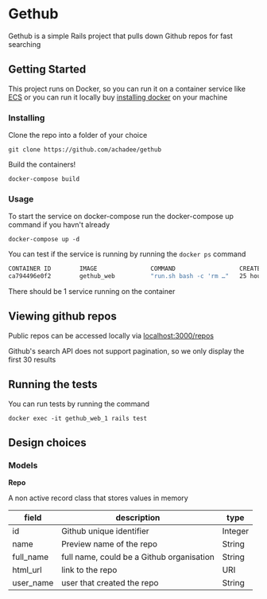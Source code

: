 # Gethub

Gethub is a simple Rails project that pulls down Github repos for fast searching


## Getting Started

This project runs on Docker, so you can run it on a container service like [ECS]( https://aws.amazon.com/ecs/) or you can run it locally buy [installing docker](https://docs.docker.com/install/) on your machine


### Installing

Clone the repo into a folder of your choice

```
git clone https://github.com/achadee/gethub
```
Build the containers!

```
docker-compose build
```

### Usage

To start the service on docker-compose run the docker-compose up command if you havn't already

```
docker-compose up -d
```

You can test if the service is running by running the `docker ps` command

```bash
CONTAINER ID        IMAGE               COMMAND                  CREATED             STATUS              PORTS                    NAMES
ca794496e0f2        gethub_web          "run.sh bash -c 'rm …"   25 hours ago        Up 24 hours         0.0.0.0:3000->3000/tcp   gethub_web_1
```

There should be 1 service running on the container

## Viewing github repos

Public repos can be accessed locally via [localhost:3000/repos](http://localhost:3000/repos)

Github's search API does not support pagination, so we only display the first 30 results

## Running the tests

You can run tests by running the command

```
docker exec -it gethub_web_1 rails test
```
## Design choices

### Models

<b>Repo</b>

A non active record class that stores values in memory

|field|description|type|
|-----|-----------|----|
|id | Github unique identifier | Integer |
|name | Preview name of the repo | String |
|full_name |full name, could be a Github organisation | String |
|html_url | link to the repo | URI |
|user_name | user that created the repo | String |

